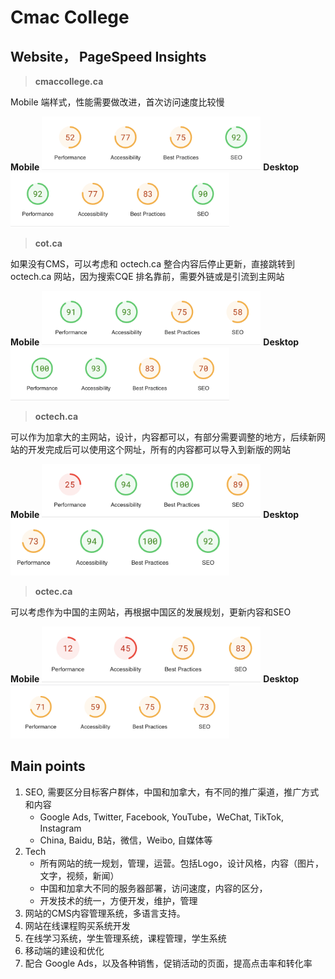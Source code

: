 # Cmac College

## Website， PageSpeed Insights

> **cmaccollege.ca**

Mobile 端样式，性能需要做改进，首次访问速度比较慢

**Mobile** <img src="https://raw.githubusercontent.com/GuoenSu/HelloWorld/main/Images/20221205204532.png" width="350">
**Desktop** <img src="https://raw.githubusercontent.com/GuoenSu/HelloWorld/main/Images/20221205204623.png" width="350">

> **cot.ca**

如果没有CMS，可以考虑和 octech.ca 整合内容后停止更新，直接跳转到 octech.ca 网站，因为搜索CQE 排名靠前，需要外链或是引流到主网站

**Mobile** <img src="https://raw.githubusercontent.com/GuoenSu/HelloWorld/main/Images/20221205205154.png" width="350">
**Desktop** <img src="https://raw.githubusercontent.com/GuoenSu/HelloWorld/main/Images/20221205205225.png" width="350">

> **octech.ca**

可以作为加拿大的主网站，设计，内容都可以，有部分需要调整的地方，后续新网站的开发完成后可以使用这个网址，所有的内容都可以导入到新版的网站

**Mobile** <img src="https://raw.githubusercontent.com/GuoenSu/HelloWorld/main/Images/20221205205704.png" width="350">
**Desktop** <img src="https://raw.githubusercontent.com/GuoenSu/HelloWorld/main/Images/20221205205750.png" width="350">
> **octec.ca**

可以考虑作为中国的主网站，再根据中国区的发展规划，更新内容和SEO

**Mobile** <img src="https://raw.githubusercontent.com/GuoenSu/HelloWorld/main/Images/20221205201709.png" width="350">
**Desktop** <img src="https://raw.githubusercontent.com/GuoenSu/HelloWorld/main/Images/20221205201710.png" width="350">

## Main points

1. SEO, 需要区分目标客户群体，中国和加拿大，有不同的推广渠道，推广方式和内容
    - Google Ads, Twitter, Facebook, YouTube，WeChat, TikTok, Instagram
    - China, Baidu, B站，微信，Weibo, 自媒体等
2. Tech
    - 所有网站的统一规划，管理，运营。包括Logo，设计风格，内容（图片，文字，视频，新闻）
    - 中国和加拿大不同的服务器部署，访问速度，内容的区分，
    - 开发技术的统一，方便开发，维护，管理
3. 网站的CMS内容管理系统，多语言支持。
4. 网站在线课程购买系统开发
5. 在线学习系统，学生管理系统，课程管理，学生系统
6. 移动端的建设和优化
7. 配合 Google Ads，以及各种销售，促销活动的页面，提高点击率和转化率
